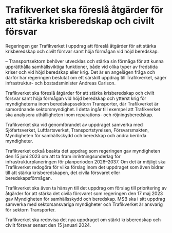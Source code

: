# Trafikverket ska föreslå åtgärder för att stärka krisberedskap och civilt försvar

Regeringen ger Trafikverket i uppdrag att föreslå åtgärder för att stärka krisberedskap och civilt försvar samt höja förmågan vid höjd beredskap.

– Transportsektorn behöver utvecklas och stärka sin förmåga för att kunna upprätthålla samhällsviktiga funktioner, både vid olika typer av fredstida kriser och vid höjd beredskap eller krig. Det är en angelägen fråga och därför har regeringen beslutat om ett särskilt uppdrag till Trafikverket, säger infrastruktur- och bostadsminister Andreas Carlson.

Trafikverket ska föreslå åtgärder för att stärka krisberedskap och civilt försvar samt höja förmågan vid höjd beredskap och ytterst krig för myndigheterna inom beredskapssektorn Transporter, där Trafikverket är samordnande sektorsmyndighet. I detta ingår till exempel att Trafikverket ska analysera uthålligheten inom reparations- och röjningsberedskap.

Trafikverket ska vid genomförandet av uppdraget samverka med Sjöfartsverket, Luftfartsverket, Transportstyrelsen, Försvarsmakten, Myndigheten för samhällsskydd och beredskap och andra berörda myndigheter.

Trafikverket också beakta det uppdrag som regeringen gav myndigheten den 15 juni 2023 om att ta fram inriktningsunderlag för infrastrukturplaneringen för planperioden 2026–2037. Om det är möjligt ska Trafikverket redogöra för vilka förslag inom det uppdraget som även bidrar till att stärka krisberedskapen, det civila försvaret eller beredskapsförmågan.

Trafikverket ska även ta hänsyn till det uppdrag om förslag till prioritering av åtgärder för att stärka det civila försvaret som regeringen den 17 maj 2023 gav Myndigheten för samhällsskydd och beredskap. MSB ska i sitt uppdrag samverka med sektorsansvariga myndigheter och Trafikverket är ansvarig för sektorn Transporter.

Trafikverket ska redovisa det nya uppdraget om stärkt krisberedskap och civilt försvar senast den 15 januari 2024.
